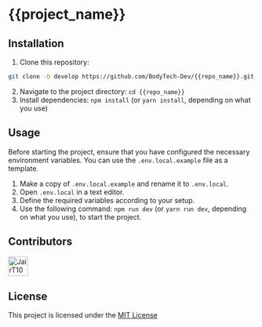 # {{project_name}}

## Installation

1. Clone this repository:

```bash
git clone -b develop https://github.com/BodyTech-Dev/{{repo_name}}.git
```

2. Navigate to the project directory: `cd {{repo_name}}`
3. Install dependencies: `npm install` (or `yarn install`, depending on what you use)

## Usage

Before starting the project, ensure that you have configured the necessary environment variables. You can use the `.env.local.example` file as a template.

1. Make a copy of `.env.local.example` and rename it to `.env.local`.
2. Open `.env.local` in a text editor.
3. Define the required variables according to your setup.
4. Use the following command: `npm run dev` (or `yarn run dev`, depending on what you use), to start the project.

## Contributors

<!-- ALL-CONTRIBUTORS-LIST:START -->

<a href='https://github.com/JairT1003' target='_blank'><img src='https://images.weserv.nl/?url=https://avatars.githubusercontent.com/u/132600119?v=4&h=100&w=100&mask=circle' alt='JairT1003' title='JairT1003' width='40' height='40' /></a>

<!-- ALL-CONTRIBUTORS-LIST:END -->

## License

This project is licensed under the [MIT License](LICENSE)
